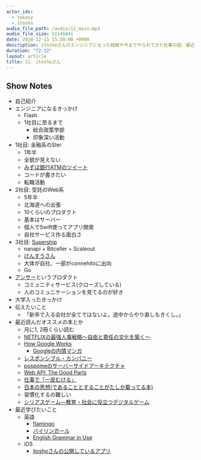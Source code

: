 ```yaml
---
actor_ids:
  - takasy
  - itosho
audio_file_path: /audio/11_main.mp3
audio_file_size: 51145841
date: 2018-12-11 15:50:00 +0900
description: itoshoさんのエンジニアになった経緯や今までやられてきた仕事の話、最近読んだ本などの話をお聞きしました
duration: "72:22"
layout: article
title: 11. itoshoさん
---
```


## Show Notes
- 自己紹介
- エンジニアになるきっかけ
  - Flash
  - 1社目に至るまで
    - 総合政策学部
    - 印象深い活動
- 1社目: 金融系のSIer
  - 1年半
  - 全貌が見えない
  - [みずほ銀行ATMのツイート](https://twitter.com/call_me_nots/status/1071962736915972097)
  - コードが書きたい
  - 転職活動
- 2社目: 受託のWeb系
  - 5年半
  - 北海道への出張
  - 10くらいのプロダクト
  - 基本はサーバー
  - 個人でSwift使ってアプリ開発
  - 自社サービス作る面白さ
- 3社目: [Supership](https://supership.jp/)
  - nanapi + Bitceller + Scaleout
  - [けんすうさん](https://twitter.com/kensuu)
  - 大体が自社、一部がconnehitoに出向
  - Go
- [アンサー](http://stemcrown.hatenablog.jp/entry/2016/10/20/190500)というプロダクト
  - コミュニティサービス(クローズしている)
  - 人のコミュニケーションを見てるのが好き
- 大学入ったきっかけ
- 伝えたいこと
  - 「新卒で入る会社が全てではないよ。途中からやり直しもきくし。」
- 最近読んだオススメの本とか
  - 月に1, 2冊くらい読む
  - [NETFLIXの最強人事戦略～自由と責任の文化を築く～](http://amzn.asia/d/eoCMuIj)
  - [How Google Works](http://amzn.asia/d/3EAuliq)
    - [Googleの内情マンガ](https://www.businessinsider.jp/post-175626)
  - [レスポンシブル・カンパニー](http://amzn.asia/d/dQxr85P)
  - [pospomeのサーバーサイドアーキテクチャ](https://www.pospome.work/entry/2018/10/10/130956)
  - [Web API: The Good Parts](https://www.oreilly.co.jp/books/9784873116860/)
  - [仕事で「一皮むける」](http://amzn.asia/d/fFfRXFL)
  - [日本の思想(であることとすることがたしか載ってる本)](http://amzn.asia/d/dg8VwtK)
  - 習慣化するの難しい
  - [シリアスゲーム―教育・社会に役立つデジタルゲーム](http://amzn.asia/d/8aPFXYE)
- 最近学びたいこと
  - 英語
    - [flamingo](https://app-flamingo.com/)
    - [バイリンガール](https://www.youtube.com/channel/UCPlreGCqby4Qg9Vuem5scpw)
    - [English Grammar in Use](https://koboblog.net/grammar-in-use-app/)
  - iOS
    - [itoshoさんの公開しているアプリ](https://itunes.apple.com/jp/developer/sho-ito/id601049516)
